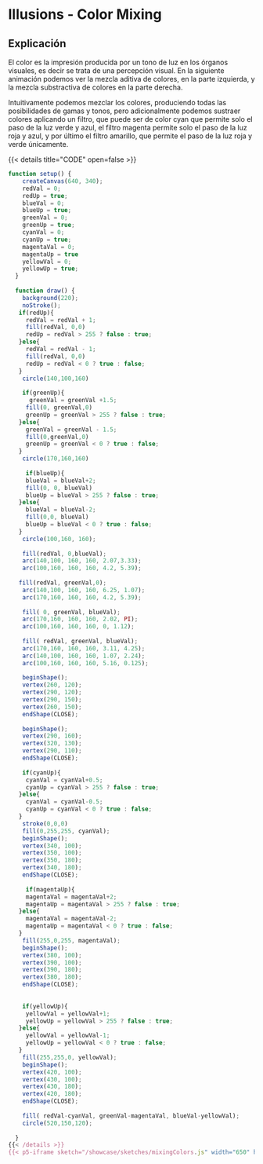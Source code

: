 # Illusions - Color Mixing

## Explicación

El color es la impresión producida por un tono de luz en los órganos visuales, es decir se trata de una percepción visual.
En la siguiente animación podemos ver la mezcla aditiva de colores, en la parte izquierda, y la mezcla substractiva de colores en la parte derecha.

Intuitivamente podemos mezclar los colores, produciendo todas las posibilidades de gamas y tonos, pero adicionalmente podemos sustraer colores aplicando un filtro, que puede ser de color cyan que permite solo el paso de la luz verde y azul, el filtro magenta permite solo el paso de la luz roja y azul, y por último el filtro amarillo, que permite el paso de la luz roja y verde únicamente.

{{< details title="CODE" open=false >}}
```js
function setup() {
    createCanvas(640, 340);
    redVal = 0;
    redUp = true;
    blueVal = 0;
    blueUp = true;
    greenVal = 0;
    greenUp = true;
    cyanVal = 0;
    cyanUp = true;
    magentaVal = 0;
    magentaUp = true
    yellowVal = 0;
    yellowUp = true;
  }
  
  function draw() {
    background(220);
    noStroke();
   if(redUp){
     redVal = redVal + 1;
     fill(redVal, 0,0)
     redUp = redVal > 255 ? false : true;
   }else{   
     redVal = redVal - 1;
     fill(redVal, 0,0)
     redUp = redVal < 0 ? true : false;
   }
    circle(140,100,160)
    
    if(greenUp){ 
      greenVal = greenVal +1.5;
     fill(0, greenVal,0)
     greenUp = greenVal > 255 ? false : true;
   }else{
     greenVal = greenVal - 1.5;
     fill(0,greenVal,0)
     greenUp = greenVal < 0 ? true : false;
   }
    circle(170,160,160)
    
     if(blueUp){
     blueVal = blueVal+2;
     fill(0, 0, blueVal)
     blueUp = blueVal > 255 ? false : true;
   }else{
     blueVal = blueVal-2;
     fill(0,0, blueVal)
     blueUp = blueVal < 0 ? true : false;
   }  
    circle(100,160, 160);
    
    fill(redVal, 0,blueVal);
    arc(140,100, 160, 160, 2.07,3.33);  
    arc(100,160, 160, 160, 4.2, 5.39);
    
   fill(redVal, greenVal,0);
    arc(140,100, 160, 160, 6.25, 1.07);
    arc(170,160, 160, 160, 4.2, 5.39);  
    
    fill( 0, greenVal, blueVal);  
    arc(170,160, 160, 160, 2.02, PI);  
    arc(100,160, 160, 160, 0, 1.12);
  
    fill( redVal, greenVal, blueVal);  
    arc(170,160, 160, 160, 3.11, 4.25); 
    arc(140,100, 160, 160, 1.07, 2.24);
    arc(100,160, 160, 160, 5.16, 0.125);
    
    beginShape();
    vertex(260, 120);
    vertex(290, 120);
    vertex(290, 150);
    vertex(260, 150);
    endShape(CLOSE);  
   
    beginShape();
    vertex(290, 160);
    vertex(320, 130);
    vertex(290, 110);
    endShape(CLOSE);
    
    if(cyanUp){
     cyanVal = cyanVal+0.5;
     cyanUp = cyanVal > 255 ? false : true;
   }else{
     cyanVal = cyanVal-0.5;
     cyanUp = cyanVal < 0 ? true : false;
   }    
    stroke(0,0,0)
    fill(0,255,255, cyanVal);
    beginShape();
    vertex(340, 100);
    vertex(350, 100);
    vertex(350, 180);
    vertex(340, 180);
    endShape(CLOSE); 
    
     if(magentaUp){
     magentaVal = magentaVal+2;
     magentaUp = magentaVal > 255 ? false : true;
   }else{
     magentaVal = magentaVal-2;
     magentaUp = magentaVal < 0 ? true : false;
   }   
    fill(255,0,255, magentaVal);
    beginShape();
    vertex(380, 100);
    vertex(390, 100);
    vertex(390, 180);
    vertex(380, 180);
    endShape(CLOSE);
    
      
    if(yellowUp){
     yellowVal = yellowVal+1;
     yellowUp = yellowVal > 255 ? false : true;
   }else{
     yellowVal = yellowVal-1;
     yellowUp = yellowVal < 0 ? true : false;
   } 
    fill(255,255,0, yellowVal);
    beginShape();
    vertex(420, 100);
    vertex(430, 100);
    vertex(430, 180);
    vertex(420, 180);
    endShape(CLOSE);
    
    fill( redVal-cyanVal, greenVal-magentaVal, blueVal-yellowVal);  
    circle(520,150,120);  
    
  }
{{< /details >}}
{{< p5-iframe sketch="/showcase/sketches/mixingColors.js" width="650" height="350" >}}
